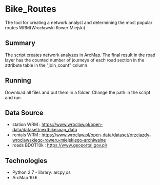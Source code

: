 # Bike_Routes
The tool for creating a network analyst and determining the most popular routes WRM(Wrocławski Rower Miejski)

## Summary
The script creates network analyzes in ArcMap. The final result in the road layer has the counted number of journeys of each road section in the attribute table in the "join_count" column

## Running
Download all files and put them in a folder. Change the path in the script and run

## Data Source
* station WRM : https://www.wroclaw.pl/open-data/dataset/nextbikesoap_data
* rentals WRM : https://www.wroclaw.pl/open-data/dataset/przejazdy-wroclawskiego-roweru-miejskiego-archiwalne
* roads BDOT10k : https://www.geoportal.gov.pl/

## Technologies
* Python 2.7 - library: arcpy,os
* ArcMap 10.6

